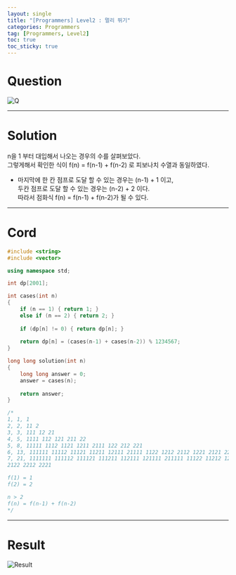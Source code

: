 ```yaml
---
layout: single
title: "[Programmers] Level2 : 멀리 뛰기"
categories: Programmers
tag: [Programmers, Level2]
toc: true
toc_sticky: true
---
```


# Question
![Q](https://user-images.githubusercontent.com/97664446/198367853-00909122-c2ff-47fa-b6c8-24ff91d76508.PNG)

***

# Solution
n을 1 부터 대입해서 나오는 경우의 수를 살펴보았다.  
그렇게해서 확인한 식이 f(n) = f(n-1) + f(n-2) 로 피보나치 수열과 동일하였다.

- 마지막에 한 칸 점프로 도달 할 수 있는 경우는 (n-1) + 1 이고,  
두칸 점프로 도달 할 수 있는 경우는 (n-2) + 2 이다.  
따라서 점화식 f(n) = f(n-1) + f(n-2)가 될 수 있다.

***

# Cord
```c++
#include <string>
#include <vector>

using namespace std;

int dp[2001];

int cases(int n)
{
    if (n == 1) { return 1; }
    else if (n == 2) { return 2; }
    
    if (dp[n] != 0) { return dp[n]; }
    
    return dp[n] = (cases(n-1) + cases(n-2)) % 1234567;
}

long long solution(int n) 
{
    long long answer = 0;
    answer = cases(n);
    
    return answer;
}

/*
1, 1, 1
2, 2, 11 2 
3, 3, 111 12 21
4, 5, 1111 112 121 211 22
5, 8, 11111 1112 1121 1211 2111 122 212 221
6, 13, 111111 11112 11121 11211 12111 21111 1122 1212 2112 1221 2121 2211 222
7, 21, 1111111 111112 111121 111211 112111 121111 211111 11122 11212 12112 21112 11221 12121 21121 12211 21211 22111 1222
2122 2212 2221

f(1) = 1
f(2) = 2

n > 2
f(n) = f(n-1) + f(n-2)
*/
```

***

# Result
![Result](https://user-images.githubusercontent.com/97664446/198367856-2506cb7c-19b4-4983-bcf7-c3a5a666e94f.PNG)
